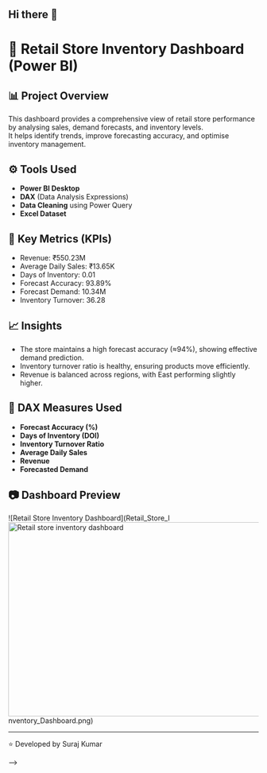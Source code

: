 ## Hi there 👋

# 🏪 Retail Store Inventory Dashboard (Power BI)

## 📊 Project Overview
This dashboard provides a comprehensive view of retail store performance by analysing sales, demand forecasts, and inventory levels.  
It helps identify trends, improve forecasting accuracy, and optimise inventory management.

## ⚙️ Tools Used
- **Power BI Desktop**
- **DAX** (Data Analysis Expressions)
- **Data Cleaning** using Power Query
- **Excel Dataset**

## 🧮 Key Metrics (KPIs)
- Revenue: ₹550.23M  
- Average Daily Sales: ₹13.65K  
- Days of Inventory: 0.01  
- Forecast Accuracy: 93.89%  
- Forecast Demand: 10.34M  
- Inventory Turnover: 36.28  

## 📈 Insights
- The store maintains a high forecast accuracy (≈94%), showing effective demand prediction.
- Inventory turnover ratio is healthy, ensuring products move efficiently.
- Revenue is balanced across regions, with East performing slightly higher.

## 🧰 DAX Measures Used
- **Forecast Accuracy (%)**
- **Days of Inventory (DOI)**
- **Inventory Turnover Ratio**
- **Average Daily Sales**
- **Revenue**
- **Forecasted Demand**

## 📷 Dashboard Preview
![Retail Store Inventory Dashboard](Retail_Store_I<img width="702" height="391" alt="Retail store inventory dashboard" src="https://github.com/user-attachments/assets/9e39b178-0e07-4d3c-a1bd-c30afcf26d47" />
nventory_Dashboard.png)

---

⭐ Developed by Suraj Kumar


-->
